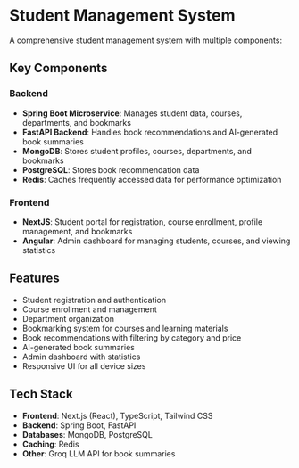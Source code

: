 # Student Management System

A comprehensive student management system with multiple components:

## Key Components

### Backend
- **Spring Boot Microservice**: Manages student data, courses, departments, and bookmarks
- **FastAPI Backend**: Handles book recommendations and AI-generated book summaries
- **MongoDB**: Stores student profiles, courses, departments, and bookmarks
- **PostgreSQL**: Stores book recommendation data
- **Redis**: Caches frequently accessed data for performance optimization

### Frontend
- **NextJS**: Student portal for registration, course enrollment, profile management, and bookmarks
- **Angular**: Admin dashboard for managing students, courses, and viewing statistics

## Features

- Student registration and authentication
- Course enrollment and management
- Department organization
- Bookmarking system for courses and learning materials
- Book recommendations with filtering by category and price
- AI-generated book summaries
- Admin dashboard with statistics
- Responsive UI for all device sizes

## Tech Stack

- **Frontend**: Next.js (React), TypeScript, Tailwind CSS
- **Backend**: Spring Boot, FastAPI
- **Databases**: MongoDB, PostgreSQL
- **Caching**: Redis
- **Other**: Groq LLM API for book summaries